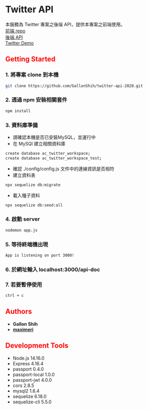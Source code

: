 # **Twitter API**
本服務為 Twitter 專案之後端 API，提供本專案之前端使用。  
[前端 repo](https://github.com/Yanhuabcd820/twitter2022)  
[後端 API](https://damp-wave-52946.herokuapp.com/api-doc)  
[Twitter Demo](https://bunreal.github.io/Twitter2022/#/logIn)

## <span style="color: red">**Getting Started**<span>
### 1. 將專案 clone 到本機
```bash
git clone https://github.com/GallonShih/twitter-api-2020.git
```
### 2. 透過 npm 安裝相關套件
```bash
npm install
```
### 3. 資料庫準備
* 請確認本機是否已安裝MySQL，並運行中
* 在 MySQl 建立相關資料庫
```bash
create database ac_twitter_workspace;
create database ac_twitter_workspace_test;
```
* 確認 ./config/config.js 文件中的連線資訊是否相符
* 建立資料表
```bash
npx sequelize db:migrate
```
* 載入種子資料
```bash
npx sequelize db:seed:all
```
### 4. 啟動 server
```bash
nodemon app.js
```
### 5. 等待終端機出現
```bash
App is listening on port 3000!
```
### 6. 於網址輸入 localhost:3000/api-doc
### 7. 若要暫停使用
```bash
ctrl + c
```

## <span style="color: red">**Authors**<span>

* **Gallon Shih**
* **[maximeri](https://github.com/maximeri)**

## <span style="color: red">**Development Tools**<span>

* Node.js 14.16.0
* Express 4.16.4
* passport 0.4.0
* passport-local 1.0.0
* passport-jwt 4.0.0
* cors 2.8.5
* mysql2 1.6.4
* sequelize 6.18.0
* sequelize-cli 5.5.0